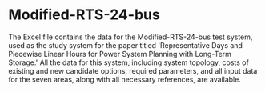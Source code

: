 # Modified-RTS-24-bus
The Excel file contains the data for the Modified-RTS-24-bus test system, used as the study system for the paper titled 'Representative Days and Piecewise Linear Hours for Power System Planning with Long-Term Storage.' All the data for this system, including system topology, costs of existing and new candidate options, required parameters, and all input data for the seven areas, along with all necessary references, are available.
